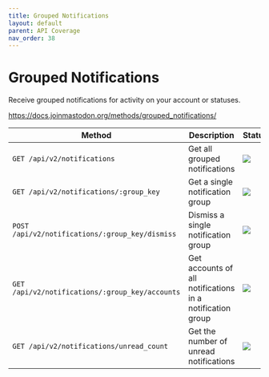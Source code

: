 ```yaml
---
title: Grouped Notifications
layout: default
parent: API Coverage
nav_order: 38
---
```


# Grouped Notifications

Receive grouped notifications for activity on your account or statuses.

<a href="https://docs.joinmastodon.org/methods/grouped_notifications/" target="_blank">https://docs.joinmastodon.org/methods/grouped_notifications/</a>

| Method                                          | Description                                               | Status                        | Comments          | 
|-------------------------------------------------|-----------------------------------------------------------|-------------------------------|-------------------|
| `GET /api/v2/notifications`                     | Get all grouped notifications                             | <img src="/assets/red16.png"> | Not yet supported |
| `GET /api/v2/notifications/:group_key`          | Get a single notification group                           | <img src="/assets/red16.png"> | Not yet supported |
| `POST /api/v2/notifications/:group_key/dismiss` | Dismiss a single notification group                       | <img src="/assets/red16.png"> | Not yet supported |
| `GET /api/v2/notifications/:group_key/accounts` | Get accounts of all notifications in a notification group | <img src="/assets/red16.png"> | Not yet supported |
| `GET /api/v2/notifications/unread_count`        | Get the number of unread notifications                    | <img src="/assets/red16.png"> | Not yet supported |
